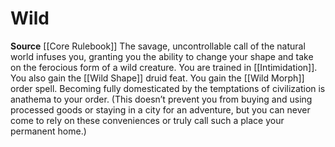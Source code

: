 ﻿---
id: '4'
name: Wild
rarity: Common
source: '[[DATABASE/source/Core Rulebook|Core Rulebook]]'
trait: null
type: Druidic Order

---
# Wild

**Source** [[Core Rulebook]] 
The savage, uncontrollable call of the natural world infuses you, granting you the ability to change your shape and take on the ferocious form of a wild creature. You are trained in [[Intimidation]]. You also gain the [[Wild Shape]] druid feat. You gain the [[Wild Morph]] order spell. Becoming fully domesticated by the temptations of civilization is anathema to your order. (This doesn’t prevent you from buying and using processed goods or staying in a city for an adventure, but you can never come to rely on these conveniences or truly call such a place your permanent home.)